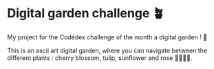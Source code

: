 # Digital garden challenge 🪴

My project for the Codédex challenge of the month a digital garden ! 🌿

This is an ascii art digital garden, where you can navigate between the different plants : cherry blossom, tulip, sunflower and rose 🌸🌷🌻🌹.
